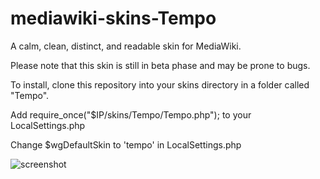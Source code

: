 # mediawiki-skins-Tempo
A calm, clean, distinct, and readable skin for MediaWiki.

Please note that this skin is still in beta phase and may be prone to bugs.

To install, clone this repository into your skins directory in a folder called "Tempo".

Add require_once("$IP/skins/Tempo/Tempo.php"); to your LocalSettings.php

Change $wgDefaultSkin to 'tempo' in LocalSettings.php

![screenshot](http://img.lojjikbraughler.com/tempo4.png)
